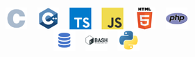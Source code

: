 <p align="center" style="line-height: 0;">
  <img src="https://raw.githubusercontent.com/github/explore/main/topics/c/c.png" alt="C" width="50" height="50" style="margin: 0 10px;"/>
  <img src="https://raw.githubusercontent.com/github/explore/main/topics/cpp/cpp.png" alt="C++" width="50" height="50" style="margin: 0 10px;"/>
  <img src="https://raw.githubusercontent.com/github/explore/main/topics/typescript/typescript.png" alt="TypeScript" width="50" height="50" style="margin: 0 10px;"/>
  <img src="https://raw.githubusercontent.com/github/explore/main/topics/javascript/javascript.png" alt="JavaScript" width="50" height="50" style="margin: 0 10px;"/>
  <img src="https://raw.githubusercontent.com/github/explore/main/topics/html/html.png" alt="HTML" width="50" height="50" style="margin: 0 10px;"/>
  <img src="https://raw.githubusercontent.com/github/explore/main/topics/php/php.png" alt="PHP" width="50" height="50" style="margin: 0 10px;"/>
  <img src="https://raw.githubusercontent.com/github/explore/main/topics/sql/sql.png" alt="SQL" width="50" height="50" style="margin: 0 10px;"/>
  <img src="https://raw.githubusercontent.com/github/explore/main/topics/bash/bash.png" alt="Bash" width="50" height="50" style="margin: 0 10px;"/>
  <img src="https://raw.githubusercontent.com/github/explore/main/topics/python/python.png" alt="Python" width="50" height="50" style="margin: 0 10px;"/>
</p>
